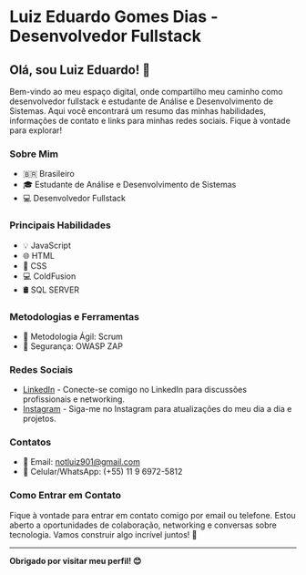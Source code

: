 # Luiz Eduardo Gomes Dias - Desenvolvedor Fullstack

## Olá, sou Luiz Eduardo! 👋

Bem-vindo ao meu espaço digital, onde compartilho meu caminho como desenvolvedor fullstack e estudante de Análise e Desenvolvimento de Sistemas. Aqui você encontrará um resumo das minhas habilidades, informações de contato e links para minhas redes sociais. Fique à vontade para explorar!

### Sobre Mim

- 🇧🇷 Brasileiro
- 🎓 Estudante de Análise e Desenvolvimento de Sistemas
- 💻 Desenvolvedor Fullstack

### Principais Habilidades

- 💡 JavaScript
- 🌐 HTML
- 🎨 CSS
- 💻 ColdFusion
- 🛢️ SQL SERVER

### Metodologias e Ferramentas

- 🔄 Metodologia Ágil: Scrum
- 🔐 Segurança: OWASP ZAP

### Redes Sociais

- [LinkedIn](https://www.linkedin.com/in/luiz-eduardo-gomes-dias/) - Conecte-se comigo no LinkedIn para discussões profissionais e networking.
- [Instagram](https://www.instagram.com/_gomeszlu/) - Siga-me no Instagram para atualizações do meu dia a dia e projetos.

### Contatos

- 📧 Email: notluiz901@gmail.com
- 📱 Celular/WhatsApp: (+55) 11 9 6972-5812

### Como Entrar em Contato

Fique à vontade para entrar em contato comigo por email ou telefone. Estou aberto a oportunidades de colaboração, networking e conversas sobre tecnologia. Vamos construir algo incrível juntos! 🚀

---

**Obrigado por visitar meu perfil! 😊**
